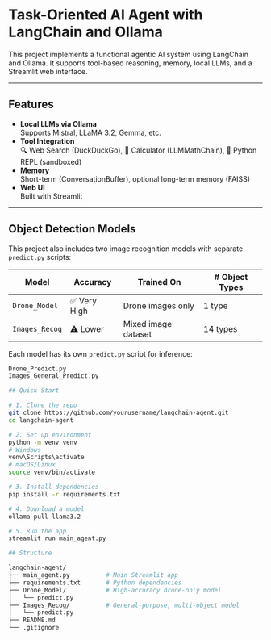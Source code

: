 # Task-Oriented AI Agent with LangChain and Ollama

This project implements a functional agentic AI system using LangChain and Ollama. It supports tool-based reasoning, memory, local LLMs, and a Streamlit web interface.

---

## Features

- **Local LLMs via Ollama**  
  Supports Mistral, LLaMA 3.2, Gemma, etc.
- **Tool Integration**  
  🔍 Web Search (DuckDuckGo), 🧮 Calculator (LLMMathChain), 🐍 Python REPL (sandboxed)
- **Memory**  
  Short-term (ConversationBuffer), optional long-term memory (FAISS)
- **Web UI**  
  Built with Streamlit

---

## Object Detection Models

This project also includes two image recognition models with separate `predict.py` scripts:

| Model         | Accuracy       | Trained On           | # Object Types |
|---------------|----------------|-----------------------|----------------|
| `Drone_Model` | ✅ Very High    | Drone images only     | 1 type         |
| `Images_Recog`| ⚠️ Lower        | Mixed image dataset   | 14 types       |

Each model has its own `predict.py` script for inference:
```bash
Drone_Predict.py
Images_General_Predict.py

## Quick Start

# 1. Clone the repo
git clone https://github.com/yourusername/langchain-agent.git
cd langchain-agent

# 2. Set up environment
python -m venv venv
# Windows
venv\Scripts\activate
# macOS/Linux
source venv/bin/activate

# 3. Install dependencies
pip install -r requirements.txt

# 4. Download a model
ollama pull llama3.2

# 5. Run the app
streamlit run main_agent.py

## Structure

langchain-agent/
├── main_agent.py          # Main Streamlit app
├── requirements.txt       # Python dependencies
├── Drone_Model/           # High-accuracy drone-only model
│   └── predict.py
├── Images_Recog/          # General-purpose, multi-object model
│   └── predict.py
├── README.md
└── .gitignore


